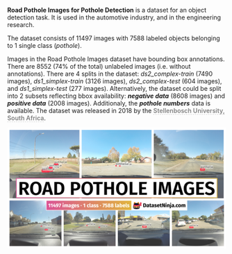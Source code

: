 **Road Pothole Images for Pothole Detection** is a dataset for an object detection task. It is used in the automotive industry, and in the engineering research. 

The dataset consists of 11497 images with 7588 labeled objects belonging to 1 single class (*pothole*).

Images in the Road Pothole Images dataset have bounding box annotations. There are 8552 (74% of the total) unlabeled images (i.e. without annotations). There are 4 splits in the dataset: *ds2_complex-train* (7490 images), *ds1_simplex-train* (3126 images), *ds2_complex-test* (604 images), and *ds1_simplex-test* (277 images). Alternatively, the dataset could be split into 2 subsets reflecting bbox availability: ***negative data*** (8608 images) and ***positive data*** (2008 images). Additionaly, the ***pothole numbers*** data is available. The dataset was released in 2018 by the <span style="font-weight: 600; color: grey; border-bottom: 1px dashed #d3d3d3;">Stellenbosch University, South Africa</span>.

<img src="https://github.com/dataset-ninja/road-pothole-images/raw/main/visualizations/poster.png">
